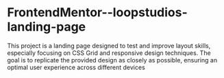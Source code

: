 # FrontendMentor--loopstudios-landing-page
This project is a landing page designed to test and improve layout skills, especially focusing on CSS Grid and responsive design techniques. The goal is to replicate the provided design as closely as possible, ensuring an optimal user experience across different devices

